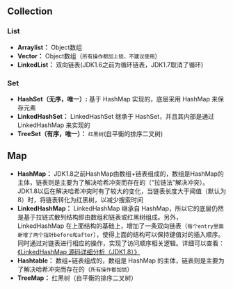 ## Collection
### List
- **Arraylist：** Object数组
- **Vector：** Object数组（`所有操作都加上锁，不建议使用`）
- **LinkedList：** 双向链表(JDK1.6之前为循环链表，JDK1.7取消了循环)

### Set
- **HashSet（无序，唯一）:** 基于 HashMap 实现的，底层采用 HashMap 来保存元素
- **LinkedHashSet：** LinkedHashSet 继承于 HashSet，并且其内部是通过 LinkedHashMap 来实现的
- **TreeSet（有序，唯一）：** `红黑树`(自平衡的排序二叉树)

## Map
- **HashMap：** JDK1.8之前HashMap由数组+链表组成的，数组是HashMap的主体，链表则是主要为了解决哈希冲突而存在的（“拉链法”解决冲突）。JDK1.8以后在解决哈希冲突时有了较大的变化，当链表长度大于阈值（默认为8）时，将链表转化为红黑树，以减少搜索时间
- **LinkedHashMap：** LinkedHashMap 继承自 HashMap，所以它的底层仍然是基于拉链式散列结构即由数组和链表或红黑树组成。另外，LinkedHashMap 在上面结构的基础上，增加了一条双向链表（`每个entry里面新增了两个指针before和after`），使得上面的结构可以保持键值对的插入顺序。同时通过对链表进行相应的操作，实现了访问顺序相关逻辑。详细可以查看：[《LinkedHashMap 源码详细分析（JDK1.8）》](https://www.imooc.com/article/22931)
- **Hashtable：** 数组+链表组成的，数组是 HashMap 的主体，链表则是主要为了解决哈希冲突而存在的（`所有操作都加锁`）
- **TreeMap：** 红黑树（自平衡的排序二叉树）